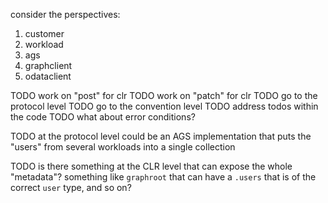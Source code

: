 consider the perspectives:
1. customer
2. workload
3. ags
4. graphclient
5. odataclient



TODO work on "post" for clr
TODO work on "patch" for clr
TODO go to the protocol level
TODO go to the convention level
TODO address todos within the code
TODO what about error conditions?


TODO at the protocol level could be an AGS implementation that puts the "users" from several workloads into a single collection



TODO is there something at the CLR level that can expose the whole "metadata"? something like `graphroot` that can have a `.users` that is of the correct `user` type, and so on?